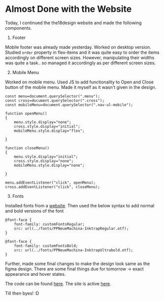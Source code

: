 # Almost Done with the Website

Today, I continued the the18design website and made the following components.

1. Footer 

Mobile footer was already made yesterday. Worked on desktop version. Studied `order` property in flex-items and it was quite easy to order the items accordingly on different screen sizes. However, manipulating their widths was quite a task.. so managed it accordingly as per different screen sizes. 


2. Mobile Menu

Worked on mobile menu. Used JS to add functionality to Open and Close button of the mobile menu. Made it myself as it wasn't given in the design.

    const menu=document.querySelector(".menu");
    const cross=document.querySelector(".cross");
    const mobileMenu=document.querySelector(".nav-ul-mobile");

    function openMenu()
    {
        menu.style.display="none";
        cross.style.display="initial";
        mobileMenu.style.display="flex";

    }

    function closeMenu()
    {
        menu.style.display="initial";
        cross.style.display="none";
        mobileMenu.style.display="none";

    }

    menu.addEventListener("click", openMenu);
    cross.addEventListener("click", closeMenu);
    
    
  3. Fonts

  Installed fonts from a [website](https://pangrampangram.com/products/neue-machina).
  Then used the below syntax to add normal and bold versions of the font

    @font-face {
        font-family: customFontsRegular;
        src: url(../fonts/PPNeueMachina-InktrapRegular.otf);
    }

    @font-face {
        font-family: customFontsBold;
        src: url(../fonts/PPNeueMachina-InktrapUltrabold.otf);
    }


Further, made some final changes to make the design look same as the figma design. 
There are some final things due for tomorrow -> exact appearance and hover states.

The code can be found [here](https://github.com/jazzcodes/the18Design/pull/8).
The site is active [here](https://jazzcodes.github.io/the18Design/).

Till then byes! :D
